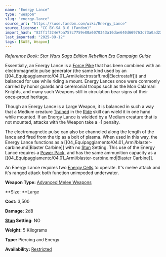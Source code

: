 ```yaml
---
name: "Energy Lance"
type: "weapon"
slug: "energy-lance"
source_url: "https://swse.fandom.com/wiki/Energy_Lance"
source_license: "CC BY-SA 3.0 (Fandom)"
import_hash: "82ff1f324e7ba757c7759e80a6070343a16dae640d669763c73a0ad2338fed85"
last_imported: "2025-09-12"
tags: [SWSE, Weapon]
---
```

*Reference Book: [Star Wars Saga Edition Rebellion Era Campaign Guide](https://swse.fandom.com/wiki/Star_Wars_Saga_Edition_Rebellion_Era_Campaign_Guide)*

Essentially, an Energy Lance is a [Force Pike](https://swse.fandom.com/wiki/Force_Pike) that has been combined with an electromagnetic pulse generator (the same kind used by an [[04_Equipaggiamento/04.01_Armi/electrostaff.md|Electrostaff]]) and balanced for use while riding a mount. Energy Lances once were commonly carried by honor guards and ceremonial troops such as the Mon Calamari Knights, and many such Weapons still in circulation bear signs of their once-proud heritage. 

Though an Energy Lance is a Large Weapon, it is balanced in such a way that a Medium creature [Trained](https://swse.fandom.com/wiki/Trained) in the [Ride](https://swse.fandom.com/wiki/Ride) skill can wield it in one hand while mounted. If an Energy Lance is wielded by a Medium creature that is not mounted, attacks with the Weapon take a -1 penalty. 

The electromagnetic pulse can also be channeled along the length of the lance and fired from the tip as a bolt of plasma. When used in this way, the Energy Lance functions as a [[04_Equipaggiamento/04.01_Armi/blaster-carbine.md|Blaster Carbine]] with no [Stun](https://swse.fandom.com/wiki/Stun) Setting. This use of the Energy Lance requires a [Power Pack](https://swse.fandom.com/wiki/Power_Pack), and has the same ammunition capacity as a [[04_Equipaggiamento/04.01_Armi/blaster-carbine.md|Blaster Carbine]].

An Energy Lance requires two [Energy Cells](https://swse.fandom.com/wiki/Energy_Cells) to operate. It's melee attack and it's ranged attack both function unimpeded underwater.

**Weapon Type:** [Advanced Melee Weapons](https://swse.fandom.com/wiki/Advanced_Melee_Weapons)

**Size: **Large

**Cost:** 3,500

**Damage:** 2d8

**[Stun](https://swse.fandom.com/wiki/Stun) Setting:** NO

**Weight:** 5 Kilograms

**Type:** Piercing and Energy

**Availability:** [Restricted](https://swse.fandom.com/wiki/Restricted)